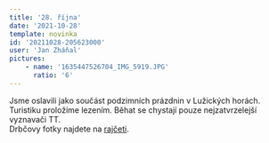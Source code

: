```yaml
---
title: '28. října'
date: '2021-10-28'
template: novinka
id: '20211028-205623000'
user: 'Jan Zháňal'
pictures:
    - name: '1635447526704_IMG_5919.JPG'
      ratio: '6'
---
```

Jsme oslavili jako součást podzimních prázdnin v Lužických horách. Turistiku proložíme lezením. Běhat se chystají pouze nejzatvrzelejší vyznavači TT.  
Drbčovy fotky najdete na [rajčeti](https://drbca.rajce.idnes.cz/Podzimky_2021/).
